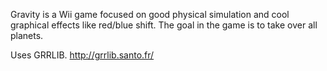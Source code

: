 Gravity is a Wii game focused on good physical simulation and cool graphical effects like red/blue shift.  The goal in the game is to take over all planets.

Uses GRRLIB.  http://grrlib.santo.fr/